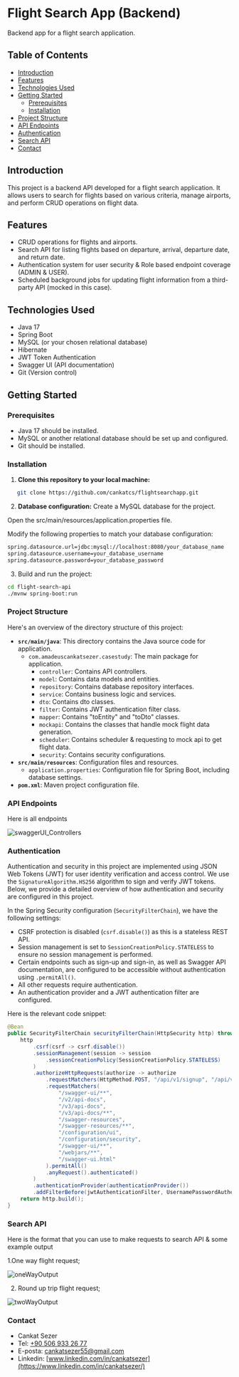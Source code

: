 # Flight Search App (Backend)

Backend app for a flight search application. 

## Table of Contents

- [Introduction](#introduction)
- [Features](#features)
- [Technologies Used](#technologies-used)
- [Getting Started](#getting-started)
  - [Prerequisites](#prerequisites)
  - [Installation](#installation)
- [Project Structure](#project-structure)
- [API Endpoints](#api-endpoints)
- [Authentication](#authentication)
- [Search API](#seacrh-api)
- [Contact](#contact)

## Introduction

This project is a backend API developed for a flight search application. It allows users to search for flights based on various criteria, manage airports, and perform CRUD operations on flight data.

## Features

- CRUD operations for flights and airports.
- Search API for listing flights based on departure, arrival, departure date, and return date.
- Authentication system for user security & Role based endpoint coverage (ADMIN & USER).
- Scheduled background jobs for updating flight information from a third-party API (mocked in this case).

## Technologies Used

- Java 17
- Spring Boot
- MySQL (or your chosen relational database)
- Hibernate
- JWT Token Authentication
- Swagger UI (API documentation)
- Git (Version control)

## Getting Started

### Prerequisites

- Java 17 should be installed.
- MySQL or another relational database should be set up and configured.
- Git should be installed.

### Installation

1. **Clone this repository to your local machine:**

```bash
   git clone https://github.com/cankatcs/flightsearchapp.git
```

2. **Database configuration:**
Create a MySQL database for the project.

Open the src/main/resources/application.properties file.

Modify the following properties to match your database configuration:
 ```bash
spring.datasource.url=jdbc:mysql://localhost:8080/your_database_name
spring.datasource.username=your_database_username
spring.datasource.password=your_database_password
```
3. Build and run the project:
```bash
cd flight-search-api
./mvnw spring-boot:run
```
### Project Structure

Here's an overview of the directory structure of this project:

- **`src/main/java`**: This directory contains the Java source code for application.
  - `com.amadeuscankatsezer.casestudy`: The main package for application.
    - `controller`: Contains API controllers.
    - `model`: Contains data models and entities.
    - `repository`: Contains database repository interfaces.
    - `service`: Contains business logic and services.
    - `dto`: Contains dto classes.
    - `filter`: Contains JWT authentication filter class.
    - `mapper`: Contains "toEntity" and "toDto" classes.
    - `mockapi`: Contains the classes that handle mock flight data generation.
    - `scheduler`: Contains scheduler & requesting to mock api to get flight data.
    - `security`: Contains security configurations.
- **`src/main/resources`**: Configuration files and resources.
  - `application.properties`: Configuration file for Spring Boot, including database settings.
- **`pom.xml`**: Maven project configuration file.

### API Endpoints
Here is all endpoints 

![swaggerUI_Controllers](https://github.com/CankatCS/RoleBasedAuth/assets/68610552/27aa0c49-a7f8-425f-83dc-7812c1cc7eef)

### Authentication

Authentication and security in this project are implemented using JSON Web Tokens (JWT) for user identity verification and access control. We use the `SignatureAlgorithm.HS256` algorithm to sign and verify JWT tokens. Below, we provide a detailed overview of how authentication and security are configured in this project.

In the Spring Security configuration (`SecurityFilterChain`), we have the following settings:

- CSRF protection is disabled (`csrf.disable()`) as this is a stateless REST API.
- Session management is set to `SessionCreationPolicy.STATELESS` to ensure no session management is performed.
- Certain endpoints such as sign-up and sign-in, as well as Swagger API documentation, are configured to be accessible without authentication using `.permitAll()`.
- All other requests require authentication.
- An authentication provider and a JWT authentication filter are configured.

Here is the relevant code snippet:

```java
@Bean
public SecurityFilterChain securityFilterChain(HttpSecurity http) throws Exception {
    http
        .csrf(csrf -> csrf.disable())
        .sessionManagement(session -> session
            .sessionCreationPolicy(SessionCreationPolicy.STATELESS)
        )
        .authorizeHttpRequests(authorize -> authorize
            .requestMatchers(HttpMethod.POST, "/api/v1/signup", "/api/v1/signin").permitAll()
            .requestMatchers(
                "/swagger-ui/**",
                "/v2/api-docs",
                "/v3/api-docs",
                "/v3/api-docs/**",
                "/swagger-resources",
                "/swagger-resources/**",
                "/configuration/ui",
                "/configuration/security",
                "/swagger-ui/**",
                "/webjars/**",
                "/swagger-ui.html"
            ).permitAll()
            .anyRequest().authenticated()
        )
        .authenticationProvider(authenticationProvider())
        .addFilterBefore(jwtAuthenticationFilter, UsernamePasswordAuthenticationFilter.class);
    return http.build();
}
```

### Search API

Here is the format that you can use to make requests to search API & some example output

1.One way flight request;

![oneWayOutput](https://github.com/CankatCS/RoleBasedAuth/assets/68610552/517945a7-65bc-4ae6-a7e5-119f98965c81)

2. Round up trip flight request;

![twoWayOutput](https://github.com/CankatCS/RoleBasedAuth/assets/68610552/ac71e195-6466-4c3d-8891-f2c12848a742)

### Contact

- Cankat Sezer
- Tel: [+90 506 933 26 77](tel:+905069332677)
- E-posta: [cankatsezer55@gmail.com](mailto:cankatsezer55@gmail.com)
- Linkedin: [www.linkedin.com/in/cankatsezer](https://www.linkedin.com/in/cankatsezer/)
